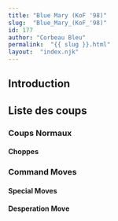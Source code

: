 ```yaml
---
title: "Blue Mary (KoF '98)"
slug:  "Blue_Mary_(KoF_'98)"
id: 177
author: "Corbeau Bleu"
permalink:  "{{ slug }}.html"
layout:  "index.njk"
---
```


## Introduction

## Liste des coups

### Coups Normaux

#### Choppes

### Command Moves

#### Special Moves

#### Desperation Move

